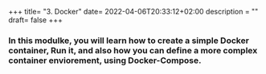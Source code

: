 +++
title= "3. Docker"
date= 2022-04-06T20:33:12+02:00
description = ""
draft= false
+++
### In this modulke, you will learn how to create a simple Docker container, Run it, and also how you can define a more complex container enviorement, using Docker-Compose.